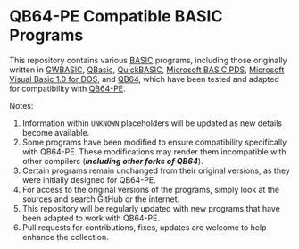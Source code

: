 # QB64-PE Compatible BASIC Programs

This repository contains various [BASIC](https://en.wikipedia.org/wiki/BASIC) programs, including those originally written in [GWBASIC](https://winworldpc.com/product/gw-basic/3x), [QBasic](https://winworldpc.com/product/qbasic/1x), [QuickBASIC](https://winworldpc.com/product/quickbasic/45), [Microsoft BASIC PDS](https://winworldpc.com/product/microsoft-basic/pds-71), [Microsoft Visual Basic 1.0 for DOS](https://winworldpc.com/product/microsoft-visual-bas/10-for-dos), and [QB64](https://github.com/QB64Team/qb64), which have been tested and adapted for compatibility with [QB64-PE](https://github.com/QB64-Phoenix-Edition/QB64pe).

Notes:

1. Information within `UNKNOWN` placeholders will be updated as new details become available.
2. Some programs have been modified to ensure compatibility specifically with QB64-PE. These modifications may render them incompatible with other compilers (***including other forks of QB64***).
3. Certain programs remain unchanged from their original versions, as they were initially designed for QB64-PE.
4. For access to the original versions of the programs, simply look at the sources and search GitHub or the internet.
5. This repository will be regularly updated with new programs that have been adapted to work with QB64-PE.
6. Pull requests for contributions, fixes, updates are welcome to help enhance the collection.
